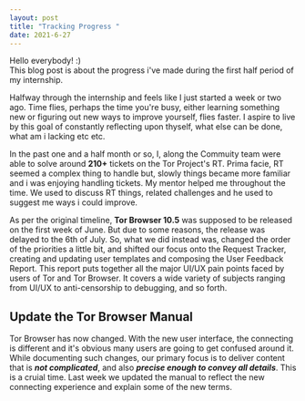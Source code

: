 ```yaml
---
layout: post
title: "Tracking Progress "
date: 2021-6-27
---
```

Hello everybody! :)<br>
This blog post is about the progress i've made during the first half period of my internship.

Halfway through the internship and feels like I just started a week or two ago. Time flies, perhaps the time you're busy, either learning something new or figuring out new ways to improve yourself, flies faster. I aspire to live by this goal of constantly reflecting upon thyself, what else can be done, what am i lacking etc etc.

In the past one and a half month or so, I, along the Commuity team were able to solve around **210+** tickets on the Tor Project's RT. Prima facie, RT seemed a complex thing to handle but, slowly things became more familiar and i was enjoying handling tickets. My mentor helped me throughout the time. We used to discuss RT things, related challenges and he used to suggest me ways i could improve.

As per the original timeline, **Tor Browser 10.5** was supposed to be released on the first week of June. But due to some reasons, the release was delayed to the 6th of July. So, what we did instead was, changed the order of the priorities a little bit, and shifted our focus onto the Request Tracker, 
creating and updating user templates and composing the User Feedback Report. This report puts together all the major UI/UX pain points faced by users of Tor and Tor Browser. It covers a wide variety of subjects ranging from UI/UX to anti-censorship to debugging, and so forth. 

<h2><b>Update the Tor Browser Manual</b></h2> 

Tor Browser has now changed. With the new user interface, the connecting is different and it's obvious many users are going to get confused around it. While documenting such changes, our primary focus is to deliver content that is **_not complicated_**, and also _**precise enough to convey all details**_. This is a cruial time. Last week we updated the manual to reflect the new connecting experience and explain some of the new terms. 
